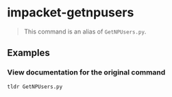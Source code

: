 # impacket-getnpusers

> This command is an alias of `GetNPUsers.py`.

## Examples

### View documentation for the original command

```bash
tldr GetNPUsers.py
```
